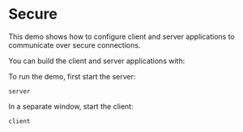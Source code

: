 # Secure

This demo shows how to configure client and server applications to communicate over
secure connections.

You can build the client and server applications with:

To run the demo, first start the server:

```shell
server
```

In a separate window, start the client:

```shell
client
```
